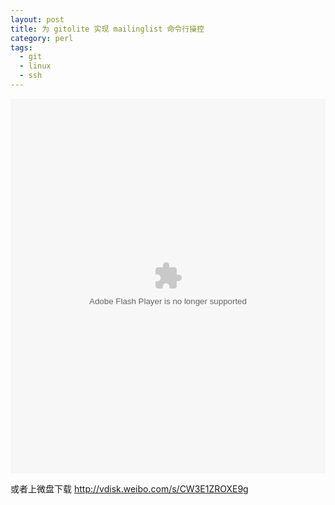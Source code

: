 ```yaml
---
layout: post
title: 为 gitolite 实现 mailinglist 命令行操控
category: perl
tags:
  - git
  - linux
  - ssh
---
```


<div><embed src='http://www.docin.com/DocinViewer-737880351-144.swf' width='100%' height='600' type=application/x-shockwave-flash ALLOWFULLSCREEN='true' ALLOWSCRIPTACCESS='always'></embed></div>

或者上微盘下载
<http://vdisk.weibo.com/s/CW3E1ZROXE9g>
